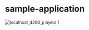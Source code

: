 # sample-application

![localhost_4200_players 1](https://user-images.githubusercontent.com/23637981/46729160-2c039280-cca2-11e8-9b5b-a6a5735514b4.png)
